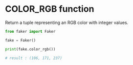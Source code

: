 # **COLOR_RGB** function

Return a tuple representing an RGB color with integer values.

```py
from faker import Faker

fake = Faker()

print(fake.color_rgb())

# result : (106, 171, 237)
```
